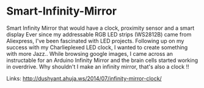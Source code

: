Smart-Infinity-Mirror
=====================

Smart Infinity Mirror that would have a clock, proximity sensor and a smart display
Ever since my addressable RGB LED strips (WS2812B) came from Aliexpress, I've been fascinated with LED projects. Following up on my success with my ​Charlieplexed LED clock, I wanted to create something with more Jazz..
While browsing google images, I came across an instructable for an ​Arduino Infinity Mirror and the brain cells started working in overdrive. Why shouldn't I make an infinity mirror, that's also a clock !!

Links: 
http://dushyant.ahuja.ws/2014/07/infinity-mirror-clock/

